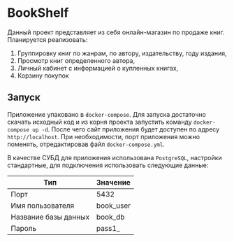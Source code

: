 ﻿# BookShelf

Данный проект представляет из себя онлайн-магазин по продаже книг.
Планируется реализовать:

1. Группировку книг по жанрам, по автору, издательству, году издания,
2. Просмотр книг определенного автора,
3. Личный кабинет с информацией о купленных книгах,
4. Корзину покупок

## Запуск

Приложение упаковано в `docker-compose`. Для запуска достаточно скачать 
исходный код и из корня проекта запустить команду `docker-compose up -d`.
После чего сайт приложения будет доступен по адресу `http://localhost`. 
При необходимости, порт приложения можно поменять, отредактировав файл 
`docker-compose.yml`.

В качестве СУБД для приложения использована `PostgreSQL`, настройки 
стандартные, для подключения использовать следующие данные:

| Тип                  | Значение  |
|----------------------|-----------|
| Порт                 | 5432      |
| Имя пользователя     | book_user |
| Название базы данных | book_db   |
| Пароль               | pass1_    |






